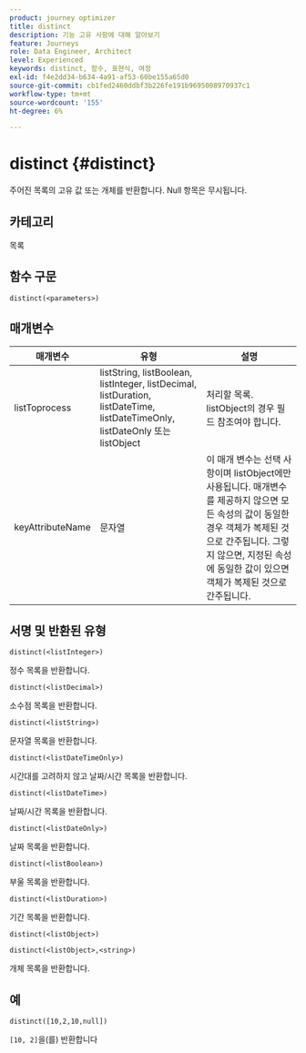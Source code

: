 ```yaml
---
product: journey optimizer
title: distinct
description: 기능 고유 사항에 대해 알아보기
feature: Journeys
role: Data Engineer, Architect
level: Experienced
keywords: distinct, 함수, 표현식, 여정
exl-id: f4e2dd34-b634-4a91-af53-60be155a65d0
source-git-commit: cb1fed2460ddbf3b226fe191b9695008970937c1
workflow-type: tm+mt
source-wordcount: '155'
ht-degree: 6%

---
```


# distinct {#distinct}

주어진 목록의 고유 값 또는 개체를 반환합니다. Null 항목은 무시됩니다.

## 카테고리

목록

## 함수 구문

`distinct(<parameters>)`

## 매개변수

| 매개변수 | 유형 | 설명 |
|-----------|------------------|------------------|
| listToprocess | listString, listBoolean, listInteger, listDecimal, listDuration, listDateTime, listDateTimeOnly, listDateOnly 또는 listObject | 처리할 목록. listObject의 경우 필드 참조여야 합니다. |
| keyAttributeName | 문자열 | 이 매개 변수는 선택 사항이며 listObject에만 사용됩니다. 매개변수를 제공하지 않으면 모든 속성의 값이 동일한 경우 객체가 복제된 것으로 간주됩니다. 그렇지 않으면, 지정된 속성에 동일한 값이 있으면 객체가 복제된 것으로 간주됩니다. |

## 서명 및 반환된 유형

`distinct(<listInteger>)`

정수 목록을 반환합니다.

`distinct(<listDecimal>)`

소수점 목록을 반환합니다.

`distinct(<listString>)`

문자열 목록을 반환합니다.

`distinct(<listDateTimeOnly>)`

시간대를 고려하지 않고 날짜/시간 목록을 반환합니다.

`distinct(<listDateTime>)`

날짜/시간 목록을 반환합니다.

`distinct(<listDateOnly>)`

날짜 목록을 반환합니다.

`distinct(<listBoolean>)`

부울 목록을 반환합니다.

`distinct(<listDuration>)`

기간 목록을 반환합니다.

`distinct(<listObject>)`

`distinct(<listObject>,<string>)`

개체 목록을 반환합니다.


## 예

`distinct([10,2,10,null])`

`[10, 2]`을(를) 반환합니다
